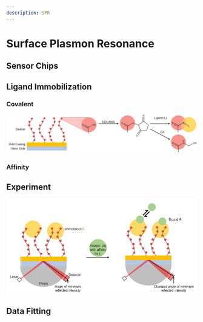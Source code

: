 ```yaml
---
description: SPR
---
```


# Surface Plasmon Resonance

## Sensor Chips



## Ligand Immobilization

### Covalent

![](<../../../../.gitbook/assets/image (18).png>)

### Affinity

## Experiment

![](<../../../../.gitbook/assets/image (26).png>)

## Data Fitting

